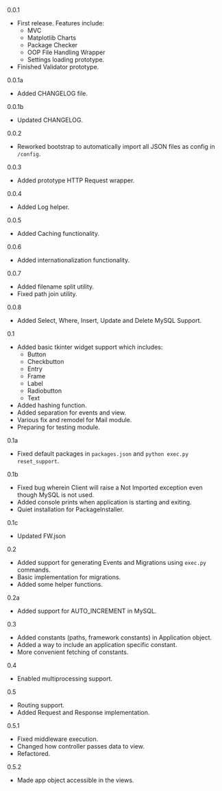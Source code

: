 0.0.1
* First release. Features include:
    * MVC
    * Matplotlib Charts
    * Package Checker
    * OOP File Handling Wrapper
    * Settings loading prototype.
* Finished Validator prototype.

0.0.1a
* Added CHANGELOG file.

0.0.1b
* Updated CHANGELOG.

0.0.2
* Reworked bootstrap to automatically import all JSON files as config in `/config`.

0.0.3 
* Added prototype HTTP Request wrapper.

0.0.4
* Added Log helper.

0.0.5
* Added Caching functionality.

0.0.6
* Added internationalization functionality.

0.0.7
* Added filename split utility.
* Fixed path join utility.

0.0.8
* Added Select, Where, Insert, Update and Delete MySQL Support.

0.1
* Added basic tkinter widget support which includes:
    * Button
    * Checkbutton
    * Entry
    * Frame
    * Label
    * Radiobutton
    * Text
* Added hashing function.
* Added separation for events and view.
* Various fix and remodel for Mail module.
* Preparing for testing module.

0.1a
* Fixed default packages in `packages.json` and `python exec.py reset_support`.

0.1b
* Fixed bug wherein Client will raise a Not Imported exception even though MySQL is not used.
* Added console prints when application is starting and exiting.
* Quiet installation for PackageInstaller.

0.1c
* Updated FW.json

0.2
* Added support for generating Events and Migrations using `exec.py` commands.
* Basic implementation for migrations.
* Added some helper functions.

0.2a
* Added support for AUTO_INCREMENT in MySQL.

0.3
* Added constants (paths, framework constants) in Application object.
* Added a way to include an application specific constant.
* More convenient fetching of constants.

0.4
* Enabled multiprocessing support.

0.5
* Routing support.
* Added Request and Response implementation.

0.5.1
* Fixed middleware execution.
* Changed how controller passes data to view.
* Refactored.

0.5.2
* Made app object accessible in the views.
